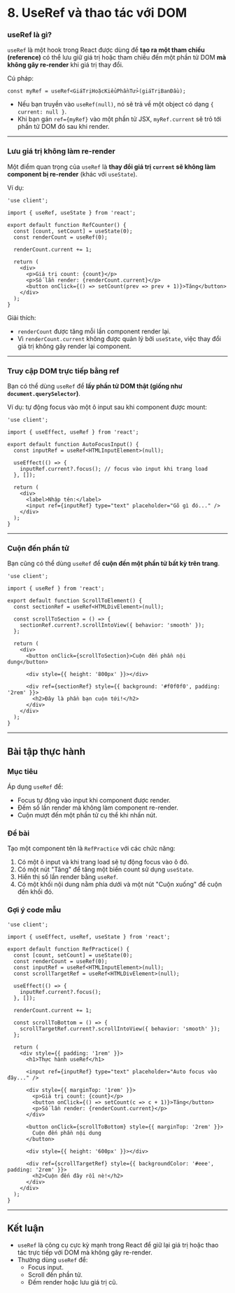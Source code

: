 # 8. UseRef và thao tác với DOM

### useRef là gì?

`useRef` là một hook trong React được dùng để **tạo ra một tham chiếu (reference)** có thể lưu giữ giá trị hoặc tham chiếu đến một phần tử DOM **mà không gây re-render** khi giá trị thay đổi.

Cú pháp:

```tsx
const myRef = useRef<GiáTrịHoặcKiểuPhầnTử>(giáTrịBanĐầu);
```

* Nếu bạn truyền vào `useRef(null)`, nó sẽ trả về một object có dạng `{ current: null }`.
* Khi bạn gán `ref={myRef}` vào một phần tử JSX, `myRef.current` sẽ trỏ tới phần tử DOM đó sau khi render.

***

### Lưu giá trị không làm re-render

Một điểm quan trọng của `useRef` là **thay đổi giá trị `current` sẽ không làm component bị re-render** (khác với `useState`).

Ví dụ:

```tsx
'use client';

import { useRef, useState } from 'react';

export default function RefCounter() {
  const [count, setCount] = useState(0);
  const renderCount = useRef(0);

  renderCount.current += 1;

  return (
    <div>
      <p>Giá trị count: {count}</p>
      <p>Số lần render: {renderCount.current}</p>
      <button onClick={() => setCount(prev => prev + 1)}>Tăng</button>
    </div>
  );
}
```

Giải thích:

* `renderCount` được tăng mỗi lần component render lại.
* Vì `renderCount.current` không được quản lý bởi `useState`, việc thay đổi giá trị không gây render lại component.

***

### Truy cập DOM trực tiếp bằng ref

Bạn có thể dùng `useRef` để **lấy phần tử DOM thật (giống như `document.querySelector`)**.

Ví dụ: tự động focus vào một ô input sau khi component được mount:

```tsx
'use client';

import { useEffect, useRef } from 'react';

export default function AutoFocusInput() {
  const inputRef = useRef<HTMLInputElement>(null);

  useEffect(() => {
    inputRef.current?.focus(); // focus vào input khi trang load
  }, []);

  return (
    <div>
      <label>Nhập tên:</label>
      <input ref={inputRef} type="text" placeholder="Gõ gì đó..." />
    </div>
  );
}
```

***

### Cuộn đến phần tử

Bạn cũng có thể dùng `useRef` để **cuộn đến một phần tử bất kỳ trên trang**.

```tsx
'use client';

import { useRef } from 'react';

export default function ScrollToElement() {
  const sectionRef = useRef<HTMLDivElement>(null);

  const scrollToSection = () => {
    sectionRef.current?.scrollIntoView({ behavior: 'smooth' });
  };

  return (
    <div>
      <button onClick={scrollToSection}>Cuộn đến phần nội dung</button>

      <div style={{ height: '800px' }}></div>

      <div ref={sectionRef} style={{ background: '#f0f0f0', padding: '2rem' }}>
        <h2>Đây là phần bạn cuộn tới!</h2>
      </div>
    </div>
  );
}
```

***

## Bài tập thực hành

### Mục tiêu

Áp dụng `useRef` để:

* Focus tự động vào input khi component được render.
* Đếm số lần render mà không làm component re-render.
* Cuộn mượt đến một phần tử cụ thể khi nhấn nút.

### Đề bài

Tạo một component tên là `RefPractice` với các chức năng:

1. Có một ô input và khi trang load sẽ tự động focus vào ô đó.
2. Có một nút "Tăng" để tăng một biến count sử dụng `useState`.
3. Hiển thị số lần render bằng `useRef`.
4. Có một khối nội dung nằm phía dưới và một nút "Cuộn xuống" để cuộn đến khối đó.

### Gợi ý code mẫu

```tsx
'use client';

import { useEffect, useRef, useState } from 'react';

export default function RefPractice() {
  const [count, setCount] = useState(0);
  const renderCount = useRef(0);
  const inputRef = useRef<HTMLInputElement>(null);
  const scrollTargetRef = useRef<HTMLDivElement>(null);

  useEffect(() => {
    inputRef.current?.focus();
  }, []);

  renderCount.current += 1;

  const scrollToBottom = () => {
    scrollTargetRef.current?.scrollIntoView({ behavior: 'smooth' });
  };

  return (
    <div style={{ padding: '1rem' }}>
      <h1>Thực hành useRef</h1>

      <input ref={inputRef} type="text" placeholder="Auto focus vào đây..." />

      <div style={{ marginTop: '1rem' }}>
        <p>Giá trị count: {count}</p>
        <button onClick={() => setCount(c => c + 1)}>Tăng</button>
        <p>Số lần render: {renderCount.current}</p>
      </div>

      <button onClick={scrollToBottom} style={{ marginTop: '2rem' }}>
        Cuộn đến phần nội dung
      </button>

      <div style={{ height: '600px' }}></div>

      <div ref={scrollTargetRef} style={{ backgroundColor: '#eee', padding: '2rem' }}>
        <h2>Cuộn đến đây rồi nè!</h2>
      </div>
    </div>
  );
}
```

***

## Kết luận

* `useRef` là công cụ cực kỳ mạnh trong React để giữ lại giá trị hoặc thao tác trực tiếp với DOM mà không gây re-render.
* Thường dùng `useRef` để:
  * Focus input.
  * Scroll đến phần tử.
  * Đếm render hoặc lưu giá trị cũ.
